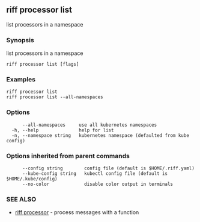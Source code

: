 ## riff processor list

list processors in a namespace

### Synopsis

list processors in a namespace

```
riff processor list [flags]
```

### Examples

```
riff processor list
riff processor list --all-namespaces
```

### Options

```
      --all-namespaces     use all kubernetes namespaces
  -h, --help               help for list
  -n, --namespace string   kubernetes namespace (defaulted from kube config)
```

### Options inherited from parent commands

```
      --config string        config file (default is $HOME/.riff.yaml)
      --kube-config string   kubectl config file (default is $HOME/.kube/config)
      --no-color             disable color output in terminals
```

### SEE ALSO

* [riff processor](riff_processor.md)	 - process messages with a function

